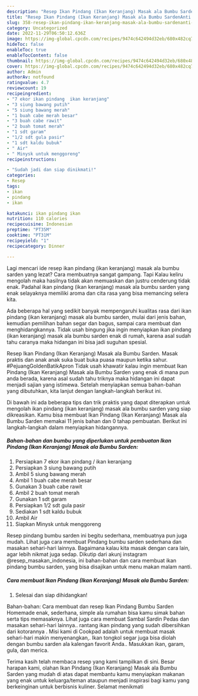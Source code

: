 ```yaml
---
description: "Resep Ikan Pindang (Ikan Keranjang) Masak ala Bumbu SardenAnti Ribet"
title: "Resep Ikan Pindang (Ikan Keranjang) Masak ala Bumbu SardenAnti Ribet"
slug: 358-resep-ikan-pindang-ikan-keranjang-masak-ala-bumbu-sardenanti-ribet
category: Uncategorized
date: 2022-11-29T06:50:12.636Z
image: https://img-global.cpcdn.com/recipes/9474c642494d32eb/680x482cq70/ikan-pindang-ikan-keranjang-masak-ala-bumbu-sarden-foto-resep-utama.jpg
hideToc: false
enableToc: true
enableTocContent: false
thumbnail: https://img-global.cpcdn.com/recipes/9474c642494d32eb/680x482cq70/ikan-pindang-ikan-keranjang-masak-ala-bumbu-sarden-foto-resep-utama.jpg
cover: https://img-global.cpcdn.com/recipes/9474c642494d32eb/680x482cq70/ikan-pindang-ikan-keranjang-masak-ala-bumbu-sarden-foto-resep-utama.jpg
author: Admin
authorAv: notfound
ratingvalue: 4.7
reviewcount: 19
recipeingredient:
- "7 ekor ikan pindang  ikan keranjang"
- "3 siung bawang putih"
- "5 siung bawang merah"
- "1 buah cabe merah besar"
- "3 buah cabe rawit"
- "2 buah tomat merah"
- "1 sdt garam"
- "1/2 sdt gula pasir"
- "1 sdt kaldu bubuk"
- " Air"
- " Minysk untuk menggoreng"
recipeinstructions:

- "Sudah jadi dan siap dinikmati!"
categories:
- Resep
tags:
- ikan
- pindang
- ikan

katakunci: ikan pindang ikan 
nutrition: 110 calories
recipecuisine: Indonesian
preptime: "PT35M"
cooktime: "PT31M"
recipeyield: "1"
recipecategory: Dinner

---
```



Lagi mencari ide resep ikan pindang (ikan keranjang) masak ala bumbu sarden yang lezat? Cara membuatnya sangat gampang. Tapi Kalau keliru mengolah maka hasilnya tidak akan memuaskan dan justru cenderung tidak enak. Padahal ikan pindang (ikan keranjang) masak ala bumbu sarden yang enak selayaknya memiliki aroma dan cita rasa yang bisa memancing selera kita.


Ada beberapa hal yang sedikit banyak mempengaruhi kualitas rasa dari ikan pindang (ikan keranjang) masak ala bumbu sarden, mulai dari jenis bahan, kemudian pemilihan bahan segar dan bagus, sampai cara membuat dan menghidangkannya. Tidak usah bingung jika ingin menyiapkan ikan pindang (ikan keranjang) masak ala bumbu sarden enak di rumah, karena asal sudah tahu caranya maka hidangan ini bisa jadi suguhan spesial.

Resep Ikan Pindang (Ikan Keranjang) Masak ala Bumbu Sarden. Masak praktis dan anak anak suka buat buka puasa maupun ketika sahur. #PejuangGoldenBatikApron Tidak usah khawatir kalau ingin membuat Ikan Pindang (Ikan Keranjang) Masak ala Bumbu Sarden yang enak di mana pun anda berada, karena asal sudah tahu triknya maka hidangan ini dapat menjadi sajian yang istimewa. Setelah menyiapkan semua bahan-bahan yang dibutuhkan, kita lanjut dengan langkah-langkah berikut ini.


Di bawah ini ada beberapa tips dan trik praktis yang dapat diterapkan untuk mengolah ikan pindang (ikan keranjang) masak ala bumbu sarden yang siap dikreasikan. Kamu bisa membuat Ikan Pindang (Ikan Keranjang) Masak ala Bumbu Sarden memakai 11 jenis bahan dan 0 tahap pembuatan. Berikut ini langkah-langkah dalam menyiapkan hidangannya.

<!--inarticleads1-->

##### Bahan-bahan dan bumbu yang diperlukan untuk pembuatan Ikan Pindang (Ikan Keranjang) Masak ala Bumbu Sarden:

1. Persiapkan 7 ekor ikan pindang / ikan keranjang
1. Persiapkan 3 siung bawang putih
1. Ambil 5 siung bawang merah
1. Ambil 1 buah cabe merah besar
1. Gunakan 3 buah cabe rawit
1. Ambil 2 buah tomat merah
1. Gunakan 1 sdt garam
1. Persiapkan 1/2 sdt gula pasir
1. Sediakan 1 sdt kaldu bubuk
1. Ambil  Air
1. Siapkan  Minysk untuk menggoreng


Resep pindang bumbu sarden ini begitu sederhana, membuatnya pun juga mudah. Lihat juga cara membuat Pindang bumbu sarden sederhana dan masakan sehari-hari lainnya. Bagaimana kalau kita masak dengan cara lain, agar lebih nikmat juga sedap. Dikutip dari akunj instagram @resep_masakan_indonesia, ini bahan-bahan dan cara membuat ikan pindang bumbu sarden, yang bisa disajikan untuk menu makan malam nanti. 

<!--inarticleads2-->

##### Cara membuat Ikan Pindang (Ikan Keranjang) Masak ala Bumbu Sarden:


1. Selesai dan siap dihidangkan!

Bahan-bahan: Cara membuat dan resep Ikan Pindang Bumbu Sarden Homemade enak, sederhana, simple ala rumahan bisa kamu simak bahan serta tips memasaknya. Lihat juga cara membuat Sambal Sardin Pedas dan masakan sehari-hari lainnya.. rantang ikan pindang yang sudah dibersihkan dari kotorannya . Misi kami di Cookpad adalah untuk membuat masak sehari-hari makin menyenangkan,. Ikan tongkol segar juga bisa diolah dengan bumbu sarden ala kalengan favorit Anda.. Masukkan ikan, garam, gula, dan merica. 

Terima kasih telah membaca resep yang kami tampilkan di sini. Besar harapan kami, olahan Ikan Pindang (Ikan Keranjang) Masak ala Bumbu Sarden yang mudah di atas dapat membantu kamu menyiapkan makanan yang enak untuk keluarga/teman ataupun menjadi inspirasi bagi kamu yang berkeinginan untuk berbisnis kuliner. Selamat menikmati
